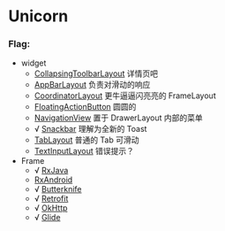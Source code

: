 # Unicorn

### Flag:

- widget
  - [CollapsingToolbarLayout](http://developer.android.com/reference/android/support/design/widget/CollapsingToolbarLayout.html) 详情页吧
  - [AppBarLayout](http://developer.android.com/reference/android/support/design/widget/AppBarLayout.html) 负责对滑动的响应
  - [CoordinatorLayout](http://developer.android.com/reference/android/support/design/widget/CoordinatorLayout.html)  更牛逼逼闪亮亮的 FrameLayout
  - [FloatingActionButton](http://developer.android.com/reference/android/support/design/widget/FloatingActionButton.html) 圆圆的
  - [NavigationView](http://developer.android.com/reference/android/support/design/widget/NavigationView.html) 置于 DrawerLayout 内部的菜单
  - √ [Snackbar](http://developer.android.com/reference/android/support/design/widget/Snackbar.html) 理解为全新的 Toast
  - [TabLayout](http://developer.android.com/reference/android/support/design/widget/TabLayout.html) 普通的 Tab 可滑动
  - [TextInputLayout](http://developer.android.com/reference/android/support/design/widget/TextInputLayout.html) 错误提示？
- Frame
  - √ [RxJava](https://github.com/ReactiveX/RxJava)
  - [RxAndroid](https://github.com/ReactiveX/RxAndroid)
  - √ [Butterknife](https://github.com/JakeWharton/butterknife)
  - √ [Retrofit](https://github.com/square/retrofit)
  - √ [OkHttp](https://github.com/square/okhttp)
  - √ [Glide](https://github.com/bumptech/glide)